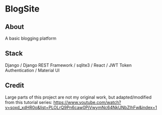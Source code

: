 # BlogSite
## About
A basic blogging platform

## Stack
Django / Django REST Framework / sqlite3 / React / JWT Token Authentication / Material UI

## Credit
Large parts of this project are not my original work, but adapted/modified from this tutorial series: https://www.youtube.com/watch?v=soxd_xdHR0o&list=PLOLrQ9Pn6caw0PjVwymNc64NkUNbZlhFw&index=1